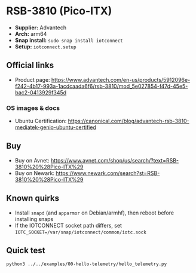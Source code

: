 # RSB-3810 (Pico-ITX)

- **Supplier:** Advantech
- **Arch:** arm64
- **Snap install:** `sudo snap install iotconnect`
- **Setup:** `iotconnect.setup`

## Official links
- Product page: https://www.advantech.com/en-us/products/5912096e-f242-4b17-993a-1acdcaada6f6/rsb-3810/mod_5e027854-f47d-45e5-bac2-0413929f345d

### OS images & docs
- Ubuntu Certification: https://canonical.com/blog/advantech-rsb-3810-mediatek-genio-ubuntu-certified

## Buy
- Buy on Avnet: https://www.avnet.com/shop/us/search/?text=RSB-3810%20%28Pico-ITX%29
- Buy on Newark: https://www.newark.com/search?st=RSB-3810%20%28Pico-ITX%29

## Known quirks
- Install `snapd` (and `apparmor` on Debian/armhf), then reboot before installing snaps
- If the IOTCONNECT socket path differs, set `IOTC_SOCKET=/var/snap/iotconnect/common/iotc.sock`

## Quick test
```bash
python3 ../../examples/00-hello-telemetry/hello_telemetry.py
```